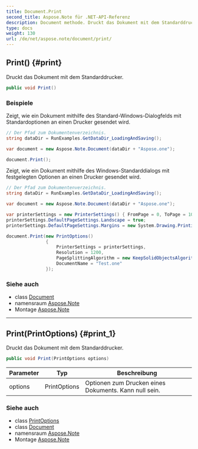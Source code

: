 ```yaml
---
title: Document.Print
second_title: Aspose.Note für .NET-API-Referenz
description: Document methode. Druckt das Dokument mit dem Standarddrucker.
type: docs
weight: 130
url: /de/net/aspose.note/document/print/
---
```

## Print() {#print}

Druckt das Dokument mit dem Standarddrucker.

```csharp
public void Print()
```

### Beispiele

Zeigt, wie ein Dokument mithilfe des Standard-Windows-Dialogfelds mit Standardoptionen an einen Drucker gesendet wird.

```csharp
// Der Pfad zum Dokumentenverzeichnis.
string dataDir = RunExamples.GetDataDir_LoadingAndSaving();

var document = new Aspose.Note.Document(dataDir + "Aspose.one");

document.Print();
```

Zeigt, wie ein Dokument mithilfe des Windows-Standarddialogs mit festgelegten Optionen an einen Drucker gesendet wird.

```csharp
// Der Pfad zum Dokumentenverzeichnis.
string dataDir = RunExamples.GetDataDir_LoadingAndSaving();

var document = new Aspose.Note.Document(dataDir + "Aspose.one");

var printerSettings = new PrinterSettings() { FromPage = 0, ToPage = 10 };
printerSettings.DefaultPageSettings.Landscape = true;
printerSettings.DefaultPageSettings.Margins = new System.Drawing.Printing.Margins(50, 50, 150, 50);

document.Print(new PrintOptions()
               {
                   PrinterSettings = printerSettings,
                   Resolution = 1200,
                   PageSplittingAlgorithm = new KeepSolidObjectsAlgorithm(),
                   DocumentName = "Test.one"
               });
```

### Siehe auch

* class [Document](../)
* namensraum [Aspose.Note](../../document/)
* Montage [Aspose.Note](../../../)

---

## Print(PrintOptions) {#print_1}

Druckt das Dokument mit dem Standarddrucker.

```csharp
public void Print(PrintOptions options)
```

| Parameter | Typ | Beschreibung |
| --- | --- | --- |
| options | PrintOptions | Optionen zum Drucken eines Dokuments. Kann null sein. |

### Siehe auch

* class [PrintOptions](../../../aspose.note.saving/printoptions/)
* class [Document](../)
* namensraum [Aspose.Note](../../document/)
* Montage [Aspose.Note](../../../)


